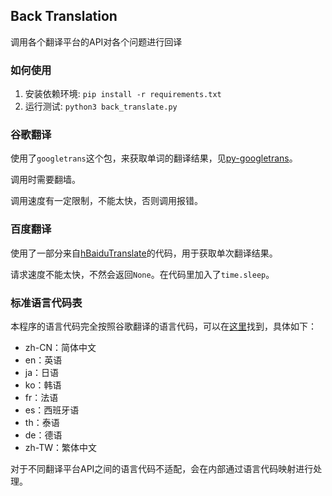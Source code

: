 ## Back Translation

调用各个翻译平台的API对各个问题进行回译

### 如何使用

1. 安装依赖环境: `pip install -r requirements.txt`
2. 运行测试: `python3 back_translate.py`

### 谷歌翻译

使用了`googletrans`这个包，来获取单词的翻译结果，见[py-googletrans](https://github.com/ssut/py-googletrans)。

调用时需要翻墙。

调用速度有一定限制，不能太快，否则调用报错。

### 百度翻译

使用了一部分来自[hBaiduTranslate](https://github.com/ZCY01/BaiduTranslate)的代码，用于获取单次翻译结果。

请求速度不能太快，不然会返回`None`。在代码里加入了`time.sleep`。

### 标准语言代码表

本程序的语言代码完全按照谷歌翻译的语言代码，可以在[这里](https://b.imacroc.cn/original/74.html)找到，具体如下：
- zh-CN：简体中文
- en：英语
- ja：日语
- ko：韩语
- fr：法语
- es：西班牙语
- th：泰语
- de：德语
- zh-TW：繁体中文

对于不同翻译平台API之间的语言代码不适配，会在内部通过语言代码映射进行处理。

